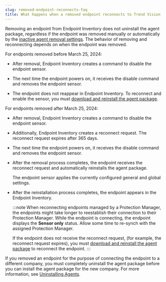 ```yaml
---
slug: removed-endpoint-reconnects-faq
title: What happens when a removed endpoint reconnects to Trend Vision One Endpoint Security?
---
```


Removing an endpoint from Endpoint Inventory does not uninstall the agent package, regardless if the endpoint was removed manually or automatically by the [inactive agent removal settings](sensor-settings.md). The behavior of removing and reconnecting depends on when the endpoint was removed.

For endpoints removed before March 25, 2024:

- After removal, Endpoint Inventory creates a command to disable the endpoint sensor.

- The next time the endpoint powers on, it receives the disable command and removes the endpoint sensor.

- The endpoint does not reappear in Endpoint Inventory. To reconnect and enable the sensor, you must [download and reinstall the agent package](deploy-agents.md).

For endpoints removed after March 25, 2024:

- After removal, Endpoint Inventory creates a command to disable the endpoint sensor.

- Additionally, Endpoint Inventory creates a reconnect request. The reconnect request expires after 365 days.

- The next time the endpoint powers on, it receives the disable command and removes the endpoint sensor.

- After the removal process completes, the endpoint receives the reconnect request and automatically reinstalls the agent package.

  The endpoint sensor applies the currently configured general and global settings.

- After the reinstallation process completes, the endpoint appears in the Endpoint Inventory.

  :::note
  When reconnecting endpoints managed by a Protection Manager, the endpoints might take longer to reestablish their connection to their Protection Manager. While the endpoint is connecting, the endpoint displays the **Sensor only** status. Allow some time to re-synch with the assigned Protection Manager.

  If the endpoint does not receive the reconnect request, (for example, the reconnect request expires), you must [download and reinstall the agent package](deploy-agents.md) to reconnect the endpoint.
  :::

If you removed an endpoint for the purpose of connecting the endpoint to a different company, you must completely uninstall the agent package before you can install the agent package for the new company. For more information, see [Uninstalling Agents](uninstalling-agents.md).
